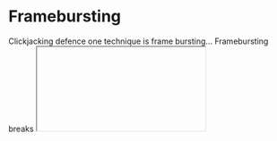 # Framebursting

Clickjacking defence one technique is frame bursting...
Framebursting breaks <iframe> and gets out of the frame , so it's not possible to frame the website under malicious
website.

Another option is X-frame-options , but few browsers doesn't support X-frame-options ,
so X-frame option with frame bursting is efficient method to be used.
